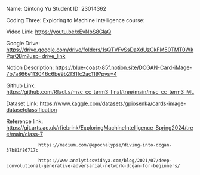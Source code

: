 Name: Qintong Yu 
Student ID: 23014362

Coding Three: Exploring to Machine Intelligence course:

Video Link: https://youtu.be/xEvNbS8GlaQ 

Google Drive: https://drive.google.com/drive/folders/1sQTVFvSsDaXdUzCkFM50TMT0WkPqrQBm?usp=drive_link 

Notion Description: https://blue-coast-85f.notion.site/DCGAN-Card-iMage-7b7a866e113046c6be9b2f31fc2ac119?pvs=4 

Github Link: https://github.com/RfadLs/msc_cc_term3_final/tree/main/msc_cc_term3_ML 

Dataset Link: https://www.kaggle.com/datasets/gpiosenka/cards-image-datasetclassification

Reference link: https://git.arts.ac.uk/rfiebrink/ExploringMachineIntelligence_Spring2024/tree/main/class-7 

                https://medium.com/@epochalypse/diving-into-dcgan-37b81f86717c
                
                https://www.analyticsvidhya.com/blog/2021/07/deep-convolutional-generative-adversarial-network-dcgan-for-beginners/
